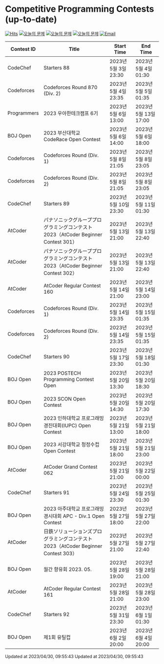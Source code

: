 Competitive Programming Contests (up-to-date)
========
[![Hits](https://hits.seeyoufarm.com/api/count/incr/badge.svg?url=https%3A%2F%2Fgithub.com%2Fika9810%2FCompetitive-Programming-Contests&count_bg=%2379C83D&title_bg=%23555555&icon=&icon_color=%23E7E7E7&title=hits&edge_flat=false)](https://hits.seeyoufarm.com)
[![오늘의 문제](https://img.shields.io/badge/Today's%20ABC-Link-lightpink)](https://github.com/ika9810/Atcoder-Daily-Contests/blob/main/ABC.md) 
[![오늘의 문제](https://img.shields.io/badge/Today's%20ARC-Link-orange)](https://github.com/ika9810/Atcoder-Daily-Contests/blob/main/ARC.md) 
[![오늘의 문제](https://img.shields.io/badge/Today's%20AGC-Link-red)](https://github.com/ika9810/Atcoder-Daily-Contests/blob/main/AGC.md) 
[![Email](https://img.shields.io/badge/Email-ika7204@naver.com-ff69b4)](mailTo:ika7204@naver.com)

 Contest ID | Title | Start Time | End Time |
---|---|---|---|
| CodeChef | Starters 88 | 2023년 5월 3일 23:30 | 2023년 5월 4일 01:30 |
| Codeforces | Codeforces Round 870 (Div. 2) | 2023년 5월 4일 23:35 | 2023년 5월 5일 01:35 |
| Programmers | 2023 우아한테크캠프 6기 | 2023년 5월 6일 13:00 | 2023년 5월 13일 17:00 |
| BOJ Open | 2023 부산대학교 CodeRace Open Contest | 2023년 5월 6일 14:00 | 2023년 5월 6일 18:00 |
| Codeforces | Codeforces Round (Div. 1) | 2023년 5월 8일 21:05 | 2023년 5월 8일 23:05 |
| Codeforces | Codeforces Round (Div. 2) | 2023년 5월 8일 21:05 | 2023년 5월 8일 23:05 |
| CodeChef | Starters 89 | 2023년 5월 10일 23:30 | 2023년 5월 11일 01:30 |
| AtCoder | パナソニックグループプログラミングコンテスト2023（AtCoder Beginner Contest 301） | 2023년 5월 13일 21:00 | 2023년 5월 13일 22:40 |
| AtCoder | パナソニックグループプログラミングコンテスト2023（AtCoder Beginner Contest 302） | 2023년 5월 13일 21:00 | 2023년 5월 13일 22:40 |
| AtCoder | AtCoder Regular Contest 160 | 2023년 5월 14일 21:00 | 2023년 5월 14일 23:00 |
| Codeforces | Codeforces Round (Div. 1) | 2023년 5월 14일 23:35 | 2023년 5월 15일 01:35 |
| Codeforces | Codeforces Round (Div. 2) | 2023년 5월 14일 23:35 | 2023년 5월 15일 01:35 |
| CodeChef | Starters 90 | 2023년 5월 17일 23:30 | 2023년 5월 18일 01:30 |
| BOJ Open | 2023 POSTECH Programming Contest Open | 2023년 5월 20일 13:30 | 2023년 5월 20일 18:30 |
| BOJ Open | 2023 SCON Open Contest | 2023년 5월 20일 14:30 | 2023년 5월 20일 17:30 |
| BOJ Open | 2023 인하대학교 프로그래밍 경진대회(IUPC) Open Contest | 2023년 5월 21일 13:00 | 2023년 5월 21일 18:00 |
| BOJ Open | 2023 서강대학교 청정수컵 Open Contest | 2023년 5월 21일 18:00 | 2023년 5월 21일 23:00 |
| AtCoder | AtCoder Grand Contest 062 | 2023년 5월 21일 21:00 | 2023년 5월 22일 00:00 |
| CodeChef | Starters 91 | 2023년 5월 24일 23:30 | 2023년 5월 25일 01:30 |
| BOJ Open | 2023 아주대학교 프로그래밍 경시대회 APC - Div.1 Open Contest | 2023년 5월 27일 18:00 | 2023년 5월 27일 22:00 |
| AtCoder | 日鉄ソリューションズプログラミングコンテスト2023（AtCoder Beginner Contest 303） | 2023년 5월 27일 21:00 | 2023년 5월 27일 22:40 |
| BOJ Open | 월간 향유회 2023. 05. | 2023년 5월 28일 19:00 | 2023년 5월 28일 21:00 |
| AtCoder | AtCoder Regular Contest 161 | 2023년 5월 28일 21:00 | 2023년 5월 28일 23:00 |
| CodeChef | Starters 92 | 2023년 5월 31일 23:30 | 2023년 6월 1일 01:30 |
| BOJ Open | 제1회 유틸컵 | 2023년 6월 2일 20:00 | 2023년 6월 4일 20:00 |

Updated at 2023/04/30, 09:55:43
Updated at 2023/04/30, 09:55:43
